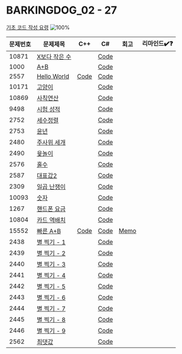 # BARKINGDOG_02 - 27

[기초 코드 작성 요령](https://github.com/encrypted-def/basic-algo-lecture/blob/master/workbook/0x02.md)
![100%](https://progress-bar.xyz/27/?scale=27&title=progress&width=500&color=babaca&suffix=/27)

| 문제번호 | 문제제목                              | C++ | C#  | 회고 | 리마인드✔️❓ |
| -------- | ------------------------------------- | --- | --- | ---- | ------------ |
| 10871    | [X보다 작은 수](https://boj.kr/10871) |   | [Code](../Baekjoon/Bronze/10871.cs) |   |              |
| 1000     | [A+B](https://boj.kr/1000)            |   | [Code](../Baekjoon/Bronze/1000.cs) |   |              |
| 2557     | [Hello World](https://boj.kr/2557)    | [Code](../Baekjoon/Bronze/2557.cpp) | [Code](../Baekjoon/Bronze/2557.cs) |   |              |
| 10171    | [고양이](https://boj.kr/10171)        |   | [Code](../Baekjoon/Bronze/10171.cs) |   |              |
| 10869    | [사칙연산](https://boj.kr/10869)      |   | [Code](../Baekjoon/Bronze/10869.cs) |   |              |
| 9498     | [시험 성적](https://boj.kr/9498)      |   | [Code](../Baekjoon/Bronze/9498.cs) |   |              |
| 2752     | [세수정렬](https://boj.kr/2752)       |     | [Code](../Baekjoon/Bronze/2752.cs) |      |              |
| 2753     | [윤년](https://boj.kr/2753)           |   | [Code](../Baekjoon/Bronze/2753.cs) |   |              |
| 2480     | [주사위 세개](https://boj.kr/2480)    |     | [Code](../Baekjoon/Bronze/2480.cs) |      |              |
| 2490     | [윷놀이](https://boj.kr/2490)         |     | [Code](../Baekjoon/Bronze/2490.cs) |      |              |
| 2576     | [홀수](https://boj.kr/2576)           |     | [Code](../Baekjoon/Bronze/2576.cs) |      |              |
| 2587     | [대표값2](https://boj.kr/2587)        |     | [Code](../Baekjoon/Bronze/2587.cs) |      |              |
| 2309     | [일곱 난쟁이](https://boj.kr/2309)    |     | [Code](../Baekjoon/Bronze/2309.cs) |      |              |
| 10093    | [숫자](https://boj.kr/10093)          |     | [Code](../Baekjoon/Bronze/10093.cs) |      |              |
| 1267     | [핸드폰 요금](https://boj.kr/1267)    |     | [Code](../Baekjoon/Bronze/1267.cs) |      |              |
| 10804    | [카드 역배치](https://boj.kr/10804)   |     | [Code](../Baekjoon/Bronze/10804.cs) |      |              |
| 15552    | [빠른 A+B](https://boj.kr/15552)      | [Code](../Baekjoon/Bronze/15552.cpp) | [Code](../Baekjoon/Bronze/15552.cs) | [Memo](../Baekjoon/Bronze/15552.md) |              |
| 2438     | [별 찍기 - 1](https://boj.kr/2438)    |   | [Code](../Baekjoon/Bronze/2438.cs) |   |              |
| 2439     | [별 찍기 - 2](https://boj.kr/2439)    |   | [Code](../Baekjoon/Bronze/2439.cs) |   |              |
| 2440     | [별 찍기 - 3](https://boj.kr/2440)    |     | [Code](../Baekjoon/Bronze/2440.cs) |      |              |
| 2441     | [별 찍기 - 4](https://boj.kr/2441)    |     | [Code](../Baekjoon/Bronze/2441.cs) |      |              |
| 2442     | [별 찍기 - 5](https://boj.kr/2442)    |     | [Code](../Baekjoon/Bronze/2442.cs) |      |              |
| 2443     | [별 찍기 - 6](https://boj.kr/2443)    |     | [Code](../Baekjoon/Bronze/2443.cs) |      |              |
| 2444     | [별 찍기 - 7](https://boj.kr/2444)    |     | [Code](../Baekjoon/Bronze/2444.cs) |      |              |
| 2445     | [별 찍기 - 8](https://boj.kr/2445)    |     | [Code](../Baekjoon/Bronze/2445.cs) |      |              |
| 2446     | [별 찍기 - 9](https://boj.kr/2446)    |     | [Code](../Baekjoon/Bronze/2446.cs) |      |              |
| 2562     | [최댓값](https://boj.kr/2562)         |   | [Code](../Baekjoon/Bronze/2562.cs) |   |              |

